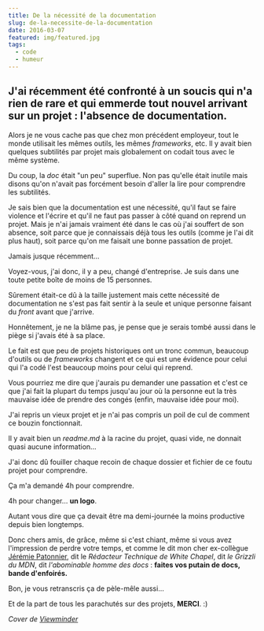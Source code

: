 ```yaml
---
title: De la nécessité de la documentation
slug: de-la-necessite-de-la-documentation
date: 2016-03-07
featured: img/featured.jpg
tags:
  - code
  - humeur
---
```


J'ai récemment été confronté à un soucis qui n'a rien de rare et qui emmerde tout nouvel arrivant sur un projet : **l'absence de documentation**.
---

Alors je ne vous cache pas que chez mon précédent employeur, tout le monde utilisait les mêmes outils, les mêmes *frameworks*, etc. Il y avait bien quelques subtilités par projet mais globalement on codait tous avec le même système.

Du coup, la *doc* était "un peu" superflue. Non pas qu'elle était inutile mais disons qu'on n'avait pas forcément besoin d'aller la lire pour comprendre les subtilités.

Je sais bien que la documentation est une nécessité, qu'il faut se faire violence et l'écrire et qu'il ne faut pas passer à côté quand on reprend un projet. Mais je n'ai jamais vraiment été dans le cas où j'ai souffert de son absence, soit parce que je connaissais déjà tous les outils (comme je l'ai dit plus haut), soit parce qu'on me faisait une bonne passation de projet.

Jamais jusque récemment…

Voyez-vous, j'ai donc, il y a peu, changé d'entreprise. Je suis dans une toute petite boîte de moins de 15 personnes.

Sûrement était-ce dû à la taille justement mais cette nécessité de documentation ne s'est pas fait sentir à la seule et unique personne faisant du *front* avant que j'arrive.

Honnêtement, je ne la blâme pas, je pense que je serais tombé aussi dans le piège si j'avais été à sa place.

Le fait est que peu de projets historiques ont un tronc commun, beaucoup d'outils ou de *frameworks* changent et ce qui est une évidence pour celui qui l'a codé l'est beaucoup moins pour celui qui reprend.

Vous pourriez me dire que j'aurais pu demander une passation et c'est ce que j'ai fait la plupart du temps jusqu'au jour où la personne eut la très mauvaise idée de prendre des congés (enfin, mauvaise idée pour moi).

J'ai repris un vieux projet et je n'ai pas compris un poil de cul de comment ce bouzin fonctionnait.

Il y avait bien un *readme.md* à la racine du projet, quasi vide, ne donnait quasi aucune information…

J'ai donc dû fouiller chaque recoin de chaque dossier et fichier de ce foutu projet pour comprendre.

Ça m'a demandé 4h pour comprendre.

4h pour changer… **un logo**.

Autant vous dire que ça devait être ma demi-journée la moins productive depuis bien longtemps.

Donc chers amis, de grâce, même si c'est chiant, même si vous avez l'impression de perdre votre temps, et comme le dit mon cher ex-collègue [Jérémie Patonnier](https://twitter.com/JeremiePat), dit le *Rédacteur Technique de White Chapel*, dit *le Grizzli du MDN*, dit *l'abominable homme des docs* : **faites vos putain de docs, bande d'enfoirés.**

Bon, je vous retranscris ça de pèle-mêle aussi...

Et de la part de tous les parachutés sur des projets, **MERCI**. :)

*Cover de [Viewminder](https://www.flickr.com/photos/light_seeker/7571188852/)*
